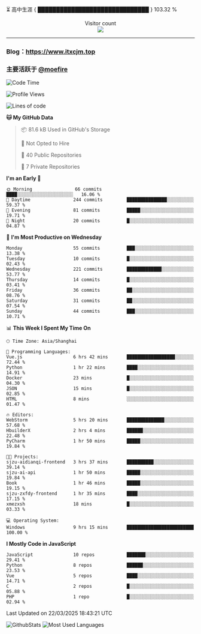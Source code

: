 ⏳ 高中生涯 { ██████████████████████████████ } 103.32 %
<p align="center"> 
  Visitor count<br>
  <img src="https://profile-counter.glitch.me/itxcjm/count.svg" />
</p>

---
### Blog：https://www.itxcjm.top
### 主要活跃于 [@moefire](https://github.com/moefire)
<!--START_SECTION:waka-->
![Code Time](http://img.shields.io/badge/Code%20Time-61%20hrs%2056%20mins-blue)

![Profile Views](http://img.shields.io/badge/Profile%20Views-0-blue)

![Lines of code](https://img.shields.io/badge/From%20Hello%20World%20I%27ve%20Written-794.9%20thousand%20lines%20of%20code-blue)

**🐱 My GitHub Data** 

> 📦 81.6 kB Used in GitHub's Storage 
 > 
> 🚫 Not Opted to Hire
 > 
> 📜 40 Public Repositories 
 > 
> 🔑 7 Private Repositories 
 > 
**I'm an Early 🐤** 

```text
🌞 Morning                66 commits          ████░░░░░░░░░░░░░░░░░░░░░   16.06 % 
🌆 Daytime                244 commits         ███████████████░░░░░░░░░░   59.37 % 
🌃 Evening                81 commits          █████░░░░░░░░░░░░░░░░░░░░   19.71 % 
🌙 Night                  20 commits          █░░░░░░░░░░░░░░░░░░░░░░░░   04.87 % 
```
📅 **I'm Most Productive on Wednesday** 

```text
Monday                   55 commits          ███░░░░░░░░░░░░░░░░░░░░░░   13.38 % 
Tuesday                  10 commits          █░░░░░░░░░░░░░░░░░░░░░░░░   02.43 % 
Wednesday                221 commits         █████████████░░░░░░░░░░░░   53.77 % 
Thursday                 14 commits          █░░░░░░░░░░░░░░░░░░░░░░░░   03.41 % 
Friday                   36 commits          ██░░░░░░░░░░░░░░░░░░░░░░░   08.76 % 
Saturday                 31 commits          ██░░░░░░░░░░░░░░░░░░░░░░░   07.54 % 
Sunday                   44 commits          ███░░░░░░░░░░░░░░░░░░░░░░   10.71 % 
```


📊 **This Week I Spent My Time On** 

```text
🕑︎ Time Zone: Asia/Shanghai

💬 Programming Languages: 
Vue.js                   6 hrs 42 mins       ██████████████████░░░░░░░   72.44 % 
Python                   1 hr 22 mins        ████░░░░░░░░░░░░░░░░░░░░░   14.91 % 
Docker                   23 mins             █░░░░░░░░░░░░░░░░░░░░░░░░   04.30 % 
JSON                     15 mins             █░░░░░░░░░░░░░░░░░░░░░░░░   02.85 % 
HTML                     8 mins              ░░░░░░░░░░░░░░░░░░░░░░░░░   01.47 % 

🔥 Editors: 
WebStorm                 5 hrs 20 mins       ██████████████░░░░░░░░░░░   57.68 % 
HbuilderX                2 hrs 4 mins        ██████░░░░░░░░░░░░░░░░░░░   22.48 % 
PyCharm                  1 hr 50 mins        █████░░░░░░░░░░░░░░░░░░░░   19.84 % 

🐱‍💻 Projects: 
sjzu-aidianqi-frontend   3 hrs 37 mins       ██████████░░░░░░░░░░░░░░░   39.14 % 
sjzu-ai-api              1 hr 50 mins        █████░░░░░░░░░░░░░░░░░░░░   19.84 % 
Book                     1 hr 46 mins        █████░░░░░░░░░░░░░░░░░░░░   19.15 % 
sjzu-zxfdy-frontend      1 hr 35 mins        ████░░░░░░░░░░░░░░░░░░░░░   17.15 % 
xmezxsh                  18 mins             █░░░░░░░░░░░░░░░░░░░░░░░░   03.33 % 

💻 Operating System: 
Windows                  9 hrs 15 mins       █████████████████████████   100.00 % 
```

**I Mostly Code in JavaScript** 

```text
JavaScript               10 repos            ███████░░░░░░░░░░░░░░░░░░   29.41 % 
Python                   8 repos             ██████░░░░░░░░░░░░░░░░░░░   23.53 % 
Vue                      5 repos             ████░░░░░░░░░░░░░░░░░░░░░   14.71 % 
C                        2 repos             █░░░░░░░░░░░░░░░░░░░░░░░░   05.88 % 
PHP                      1 repo              █░░░░░░░░░░░░░░░░░░░░░░░░   02.94 % 
```




 Last Updated on 22/03/2025 18:43:21 UTC
<!--END_SECTION:waka-->
![GithubStats](https://github-readme-stats-blue-three.vercel.app/api?username=itxcjm&show_icons=true&theme=light&layout=compact&locale=cn&include_all_commits=true&count_private=true&role=OWNER,ORGANIZATION_MEMBER,COLLABORATOR)
![Most Used Languages](https://github-readme-stats-blue-three.vercel.app/api/top-langs/?username=itxcjm&theme=light&layout=compact&count_private=true&role=OWNER,ORGANIZATION_MEMBER,COLLABORATOR)

